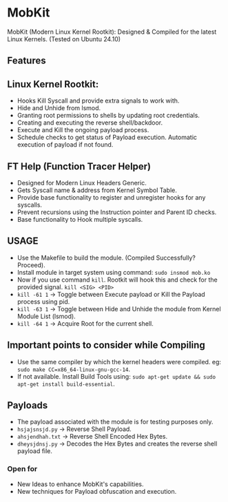 # MobKit
MobKit (Modern Linux Kernel Rootkit): Designed & Compiled for the latest Linux Kernels. (Tested on Ubuntu 24.10)

## Features
## Linux Kernel Rootkit:
  -  Hooks Kill Syscall and provide extra signals to work with.
  -  Hide and Unhide from lsmod.
  -  Granting root permissions to shells by updating root credentials.
  -  Creating and executing the reverse shell/backdoor.
  -  Execute and Kill the ongoing payload process.
  -  Schedule checks to get status of Payload execution. Automatic execution of payload if not found.

## FT Help (Function Tracer Helper)
  -  Designed for Modern Linux Headers Generic.
  -  Gets Syscall name & address from Kernel Symbol Table.
  -  Provide base functionality to register and unregister hooks for any syscalls. 
  -  Prevent recursions using the Instruction pointer and Parent ID checks.
  -  Base functionality to Hook multiple syscalls.

## USAGE
  -  Use the Makefile to build the module. (Compiled Successfully? Proceed).
  -  Install module in target system using command: `sudo insmod mob.ko`
  -  Now if you use command `kill`. Rootkit will hook this and check for the provided signal.
     `kill <SIG> <PID>`
  -  `kill -61 1` -> Toggle between Execute payload or Kill the Payload process using pid.
  -  `kill -63 1` -> Toggle between Hide and Unhide the module from Kernel Module List (lsmod).
  -  `kill -64 1` -> Acquire Root for the current shell.

## Important points to consider while Compiling
  -  Use the same compiler by which the kernel headers were compiled.  eg: `sudo make CC=x86_64-linux-gnu-gcc-14`.
  -  If not available. Install Build Tools using: `sudo apt-get update && sudo apt-get install build-essential`.

## Payloads
  -  The payload associated with the module is for testing purposes only.
  -  `hsjajsnsjd.py` -> Reverse Shell Payload.
  -  `ahsjendhah.txt` -> Reverse Shell Encoded Hex Bytes.
  -  `dheysjdnsj.py` -> Decodes the Hex Bytes and creates the reverse shell payload file.

### Open for
  -  New Ideas to enhance MobKit's capabilities.
  -  New techniques for Payload obfuscation and execution.
